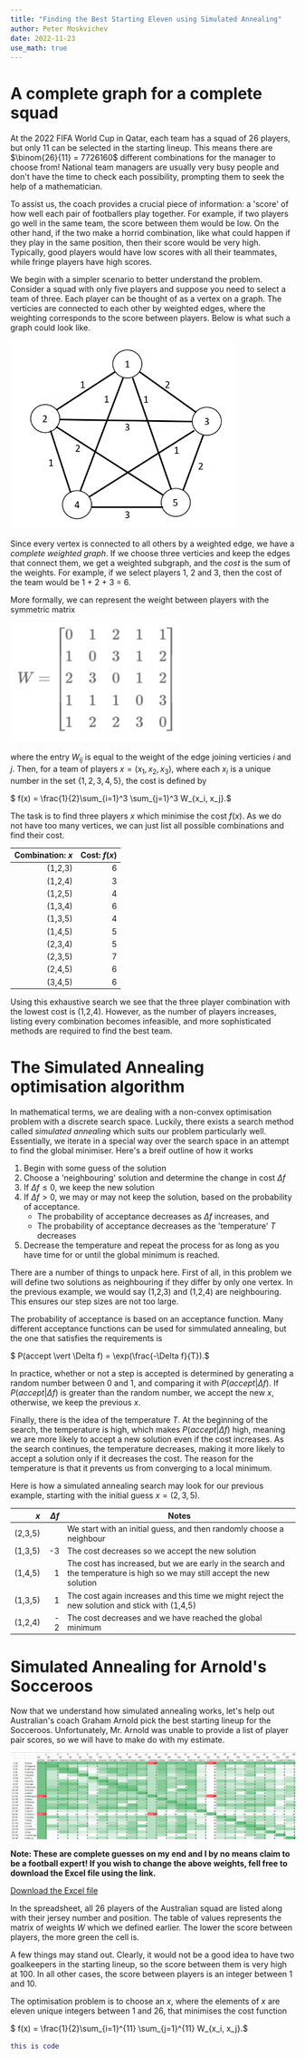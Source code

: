 ```yaml
---
title: "Finding the Best Starting Eleven using Simulated Annealing"
author: Peter Moskvichev
date: 2022-11-23
use_math: true
---
```


# A complete graph for a complete squad

At the 2022 FIFA World Cup in Qatar, each team has a squad of 26 players, but only 11 can be selected in the starting lineup. This means there are $\binom{26}{11} = 7726160$ different combinations for the manager to choose from! National team managers are usually very busy people and don't have the time to check each possibility, prompting them to seek the help of a mathematician. 

To assist us, the coach provides a crucial piece of information: a 'score' of how well each pair of footballers play together. For example, if two players go well in the same team, the score between them would be low. On the other hand, if the two make a horrid combination, like what could happen if they play in the same position, then their score would be very high. Typically, good players would have low scores with all their teammates, while fringe players have high scores. 

We begin with a simpler scenario to better understand the problem. Consider a squad with only five players and suppose you need to select a team of three. Each player can be thought of as a vertex on a graph. The verticies are connected to each other by weighted edges, where the weighting corresponds to the score between players. Below is what such a graph could look like.

<img src="assets/5PlayerGraph.png" width="400">

Since every vertex is connected to all others by a weighted edge, we have a *complete weighted graph*. If we choose three verticies and keep the edges that connect them, we get a weighted subgraph, and the *cost* is the sum of the weights. For example, if we select players 1, 2 and 3, then the cost of the team would be 1 + 2 + 3 = 6. 

More formally, we can represent the weight between players with the symmetric matrix

<img src="assets/WeightMatrix.png" width="300">

where the entry $W_{ij}$ is equal to the weight of the edge joining verticies $i$ and $j$. Then, for a team of players $x = (x_1,x_2,x_3)$, where each $x_i$ is a unique number in the set $\{1,2,3,4,5\}$, the cost is defined by

$ f(x) = \frac{1}{2}\sum_{i=1}^3 \sum_{j=1}^3 W_{x_i, x_j}.$

The task is to find three players $x$ which minimise the cost $f(x)$. As we do not have too many vertices, we can just list all possible combinations and find their cost. 

| Combination: $x$ | Cost: $f(x)$ |
| -----------: | ----: |
| (1,2,3)    | 6 |
| (1,2,4)    | 3 |
| (1,2,5)    | 4 |
| (1,3,4)    | 6 |
| (1,3,5)    | 4 |
| (1,4,5)    | 5 |
| (2,3,4)    | 5 |
| (2,3,5)    | 7 |
| (2,4,5)    | 6 |
| (3,4,5)    | 6 |

Using this exhaustive search we see that the three player combination with the lowest cost is (1,2,4). However, as the number of players increases, listing every combination becomes infeasible, and more sophisticated methods are required to find the best team.

# The Simulated Annealing optimisation algorithm

In mathematical terms, we are dealing with a non-convex optimisation problem with a discrete search space. Luckily, there exists a search method called *simulated annealing* which suits our problem particularly well. Essentially, we iterate in a special way over the search space in an attempt to find the global minimiser. Here's a breif outline of how it works

1. Begin with some guess of the solution
2. Choose a 'neighbouring' solution and determine the change in cost $\Delta f$
3. If $\Delta f \leq 0$, we keep the new solution
4. If $\Delta f > 0$, we may or may not keep the solution, based on the probability of acceptance.
    - The probability of acceptance decreases as $\Delta f$ increases, and
    - The probability of acceptance decreases as the 'temperature' $T$ decreases
5. Decrease the temperature and repeat the process for as long as you have time for or until the global minimum is reached. 


There are a number of things to unpack here. First of all, in this problem we will define two solutions as neighbouring if they differ by only one vertex. In the previous example, we would say (1,2,3) and (1,2,4) are neighbouring. This ensures our step sizes are not too large. 

The probability of acceptance is based on an acceptance function. Many different acceptance functions can be used for simmulated annealing, but the one that satisfies the requirements is

$ P(accept \vert \Delta f) = \exp(\frac{-\Delta f}{T}).$

In practice, whether or not a step is accepted is determined by generating a random number between 0 and 1, and comparing it with $P(accept \vert \Delta f)$. If $P(accept \vert \Delta f)$ is greater than the random number, we accept the new $x$, otherwise, we keep the previous $x$. 

Finally, there is the idea of the temperature $T$. At the beginning of the search, the temperature is high, which makes $P(accept \vert \Delta f)$ high, meaning we are more likely to accept a new solution even if the cost increases. As the search continues, the temperature decreases, making it more likely to accept a solution only if it decreases the cost. The reason for the temperature is that it prevents us from converging to a local minimum. 

Here is how a simulated annealing search may look for our previous example, starting with the initial guess $x = (2,3,5)$. 

| $x$ | $\Delta f$ | Notes |
| -----------: | ----: | --- | 
| (2,3,5)    |  | We start with an initial guess, and then randomly choose a neighbour|
| (1,3,5)    | -3 | The cost decreases so we accept the new solution |
| (1,4,5)    | 1  | The cost has increased, but we are early in the search and the temperature is high so we may still accept the new solution |
| (1,3,5) | 1 | The cost again increases and this time we might reject the new solution and stick with (1,4,5)|
|(1,2,4) | - 2 | The cost decreases and we have reached the global minimum |



# Simulated Annealing for Arnold's Socceroos

Now that we understand how simulated annealing works, let's help out Australian's coach Graham Arnold pick the best starting lineup for the Socceroos. Unfortunately, Mr. Arnold was unable to provide a list of player pair scores, so we will have to make do with my estimate. 

![Player pair scores](/assets/PlayerChem.png)

**Note: These are complete guesses on my end and I by no means claim to be a football expert! If you wish to change the above weights, fell free to download the Excel file using the link.**

<a href="assets/SocceroosGraph.xlsx" download>Download the Excel file</a>

In the spreadsheet, all 26 players of the Australian squad are listed along with their jersey number and position. The table of values represents the matrix of weights $W$ which we defined earlier. The lower the score between players, the more green the cell is. 

A few things may stand out. Clearly, it would not be a good idea to have two goalkeepers in the starting lineup, so the score between them is very high at 100. In all other cases, the score between players is an integer between 1 and 10. 


The optimisation problem is to choose an $x$, where the elements of $x$ are eleven unique integers between 1 and 26, that minimises the cost function

$ f(x) = \frac{1}{2}\sum_{i=1}^{11} \sum_{j=1}^{11} W_{x_i, x_j}.$



```matlab
this is code
```
